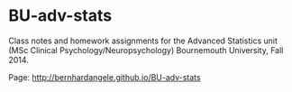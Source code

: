 BU-adv-stats
============

Class notes and homework assignments for the Advanced Statistics unit (MSc Clinical Psychology/Neuropsychology) Bournemouth University, Fall 2014.

Page: http://bernhardangele.github.io/BU-adv-stats
